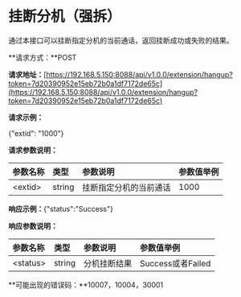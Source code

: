 # 挂断分机（强拆）

通过本接口可以挂断指定分机的当前通话，返回挂断成功或失败的结果。

**请求方式：**POST

**请求地址：**[https://192.168.5.150:8088/api/v1.0.0/extension/hangup?token=7d20390952e15eb72b0a1df7172de65c](https://192.168.5.150:8088/api/v1.0.0/extension/hangup?token=7d20390952e15eb72b0a1df7172de65c)

**请求示例：**

{"extid": "1000"}

**请求参数说明：**

| 参数名称 | 类型 | 参数说明 | 参数值举例 |
| :--- | :--- | :--- | :--- |
| &lt;extid&gt; | string | 挂断指定分机的当前通话 | 1000 |

**响应示例：**{"status":"Success"}

**响应参数说明：**

| 参数名称 | 类型 | 参数说明 | 参数值举例 |
| :--- | :--- | :--- | :--- |
| &lt;status&gt; | string | 分机挂断结果 | Success或者Failed |

**可能出现的错误码：**10007，10004，30001

